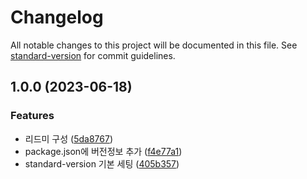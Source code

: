 # Changelog

All notable changes to this project will be documented in this file. See [standard-version](https://github.com/conventional-changelog/standard-version) for commit guidelines.

## 1.0.0 (2023-06-18)


### Features

* 리드미 구성 ([5da8767](https://github.com/hokim2407/test-standdard-version/commit/5da87674ddeeb2bb01ce94d9ac50962eb1beceaf))
* package.json에 버전정보 추가 ([f4e77a1](https://github.com/hokim2407/test-standdard-version/commit/f4e77a1dde25f10f80171b8cb9f00cfae6fad0e3))
* standard-version 기본 세팅 ([405b357](https://github.com/hokim2407/test-standdard-version/commit/405b357461b5422d7f0e22cb238b45b9d040c4c1))
